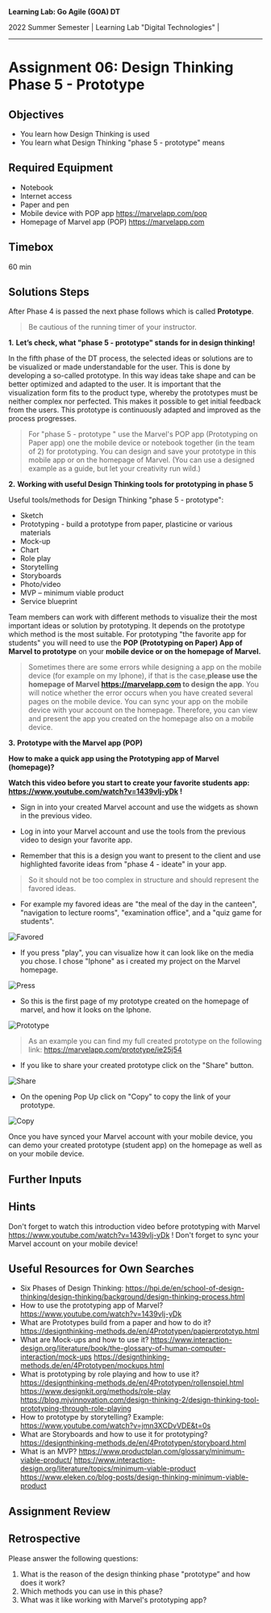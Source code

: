 <!--- Learning Lab: "Digital Technologies" GOA DT
Author: Mert Ünal 		Date: 2022  

-->



**Learning Lab: Go Agile (GOA) DT**   

2022 Summer Semester | Learning Lab "Digital Technologies" |  

***

# Assignment 06: Design Thinking Phase 5 - Prototype

## Objectives
- You learn how Design Thinking is used
- You learn what Design Thinking "phase 5 - prototype" means

## Required Equipment
- Notebook
- Internet access
- Paper and pen
- Mobile device with POP app <https://marvelapp.com/pop>
- Homepage of Marvel app (POP) <https://marvelapp.com>


## Timebox

60 min

## Solutions Steps

After Phase 4 is passed the next phase follows which is called **Prototype**. 


> Be cautious of the running timer of your instructor. 


**1.**  **Let’s check, what "phase 5 - prototype" stands for in design thinking!**

In the fifth phase of the DT process, the selected ideas or solutions are to be visualized or made understandable for the user. 
This is done by developing a so-called prototype. In this way ideas take shape and can be better optimized and adapted to the user. 
It is important that the visualization form fits to the product type, whereby the prototypes must be neither complex nor perfected. 
This makes it possible to get initial feedback from the users. This prototype is continuously adapted and improved as the process progresses. 



>For "phase 5 - prototype " use the Marvel's POP app (Prototyping on Paper app) one the mobile device or notebook together (in the team of 2) for prototyping. You can design and save your prototype in this mobile app or on the homepage of Marvel. (You can use a designed example as a guide, but let your creativity run wild.)


**2.**  **Working with useful Design Thinking tools for prototyping in phase 5**

Useful tools/methods for Design Thinking "phase 5 - prototype":

* Sketch
* Prototyping - build a prototype from paper, plasticine or various materials
* Mock-up
* Chart
* Role play
* Storytelling
* Storyboards
* Photo/video
* MVP – minimum viable product
* Service blueprint



Team members can work with different methods to visualize their the most important ideas or solution by prototyping. It depends on the prototype which method is the most suitable.
For prototyping "the favorite app for students" you will need to use the **POP (Prototyping on Paper) App of Marvel to prototype** on your **mobile device or on the homepage of Marvel.**


>Sometimes there are some errors while designing a app on the mobile device (for example on my Iphone), if that is the case,**please use the homepage of Marvel <https://marvelapp.com> to design the app**. You will notice whether the error occurs when you have created several pages on the mobile device. 
You can sync your app on the mobile device with your account on the homepage. 
Therefore, you can view and present the app you created on the homepage also on a mobile device.



**3.** **Prototype with the Marvel app (POP)**


**How to make a quick app using the Prototyping app of Marvel (homepage)?**

**Watch this video before you start to create your favorite students app:** **<https://www.youtube.com/watch?v=1439vIj-yDk> !**


* Sign in into your created Marvel account and use the widgets as shown in the previous video.

* Log in into your Marvel account and use the tools from the previous video to design your favorite app.

* Remember that this is a design you want to present to the client and use highlighted favorite ideas from "phase 4 - ideate" in your app.

> So it should not be too complex in structure and should represent the favored ideas.


* For example my favored ideas are "the meal of the day in the canteen", "navigation to lecture rooms", "examination office", and a "quiz game for students".

![Favored](/Phase_5_Prototype_Screenshots/00_Favored_ideas.PNG)

* If you press "play", you can visualize how it can look like on the media you chose. I chose "Iphone" as i created my project on the Marvel homepage.

![Press](/Phase_5_Prototype_Screenshots/02_Press_Play.PNG)

* So this is the first page of my prototype created on the homepage of marvel, and how it looks on the Iphone.

![Prototype](/Phase_5_Prototype_Screenshots/01_Prototype_on_Iphone.PNG)

> As an example you can find my full created prototype on the following link: <https://marvelapp.com/prototype/ie25j54>

* If you like to share your created prototype click on the "Share" button.

![Share](/Phase_5_Prototype_Screenshots/03_Share.PNG)

* On the opening Pop Up click on "Copy" to copy the link of your prototype.

![Copy](/Phase_5_Prototype_Screenshots/03_Share_and_copy_02.PNG)

Once you have synced your Marvel account with your mobile device, you can demo your created prototype (student app) on the homepage as well as on your mobile device. 



## Further Inputs

## Hints

Don't forget to watch this introduction video before prototyping with Marvel <https://www.youtube.com/watch?v=1439vIj-yDk> !
Don't forget to sync your Marvel account on your mobile device!


## Useful Resources for Own Searches

- Six Phases of Design Thinking: <https://hpi.de/en/school-of-design-thinking/design-thinking/background/design-thinking-process.html>
- How to use the prototyping app of Marvel? <https://www.youtube.com/watch?v=1439vIj-yDk>
- What are Prototypes build from a paper and how to do it? <https://designthinking-methods.de/en/4Prototypen/papierprototyp.html>
- What are Mock-ups and how to use it? <https://www.interaction-design.org/literature/book/the-glossary-of-human-computer-interaction/mock-ups> <https://designthinking-methods.de/en/4Prototypen/mockups.html>
- What is prototyping by role playing and how to use it? <https://designthinking-methods.de/en/4Prototypen/rollenspiel.html>
<https://www.designkit.org/methods/role-play> <https://blog.mjvinnovation.com/design-thinking-2/design-thinking-tool-prototyping-through-role-playing>
- How to prototype by storytelling? Example: <https://www.youtube.com/watch?v=jmn3XCDvVDE&t=0s>
- What are Storyboards and how to use it for prototyping? <https://designthinking-methods.de/en/4Prototypen/storyboard.html>
- What is an MVP? <https://www.productplan.com/glossary/minimum-viable-product/> <https://www.interaction-design.org/literature/topics/minimum-viable-product> <https://www.eleken.co/blog-posts/design-thinking-minimum-viable-product>



## Assignment Review

## Retrospective
Please answer the following questions: 

1. What is the reason of the design thinking phase "prototype” and how does it work?
2. Which methods you can use in this phase?
3. What was it like working with Marvel's prototyping app?
